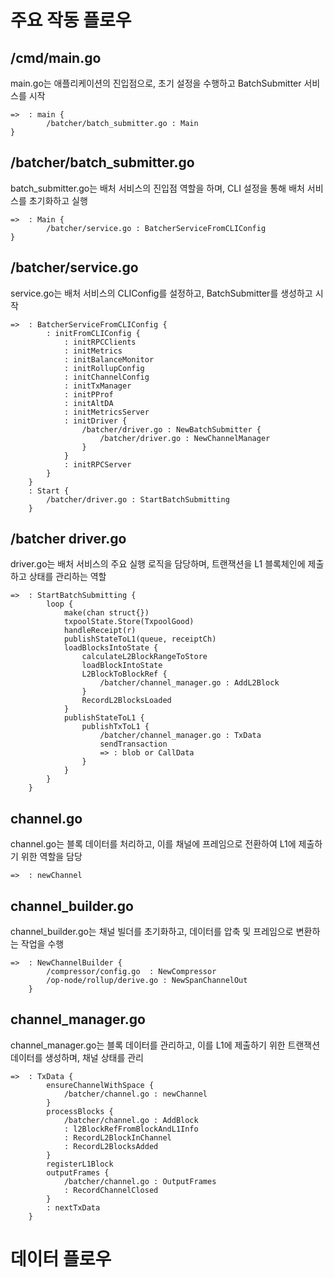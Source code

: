 # 주요 작동 플로우

## /cmd/main.go
main.go는 애플리케이션의 진입점으로, 초기 설정을 수행하고 BatchSubmitter 서비스를 시작

```plaintext
=>  : main {
        /batcher/batch_submitter.go : Main
}
```

## /batcher/batch_submitter.go
batch_submitter.go는 배처 서비스의 진입점 역할을 하며, CLI 설정을 통해 배처 서비스를 초기화하고 실행

```plaintext
=>  : Main {
        /batcher/service.go : BatcherServiceFromCLIConfig
}
```

## /batcher/service.go
service.go는 배처 서비스의 CLIConfig를 설정하고, BatchSubmitter를 생성하고 시작

```plaintext
=>  : BatcherServiceFromCLIConfig {
        : initFromCLIConfig {
            : initRPCClients
            : initMetrics
            : initBalanceMonitor
            : initRollupConfig
            : initChannelConfig
            : initTxManager
            : initPProf
            : initAltDA
            : initMetricsServer
            : initDriver {
                /batcher/driver.go : NewBatchSubmitter {
                    /batcher/driver.go : NewChannelManager
                }
            }
            : initRPCServer
        }
    }
    : Start {
        /batcher/driver.go : StartBatchSubmitting
    }
```


## /batcher driver.go
driver.go는 배처 서비스의 주요 실행 로직을 담당하며, 트랜잭션을 L1 블록체인에 제출하고 상태를 관리하는 역할

```plaintext
=>  : StartBatchSubmitting {
        loop {
            make(chan struct{})
            txpoolState.Store(TxpoolGood)
            handleReceipt(r)
            publishStateToL1(queue, receiptCh)
            loadBlocksIntoState {
                calculateL2BlockRangeToStore
                loadBlockIntoState
                L2BlockToBlockRef {
                    /batcher/channel_manager.go : AddL2Block
                }
                RecordL2BlocksLoaded
            }
            publishStateToL1 {
                publishTxToL1 {
                    /batcher/channel_manager.go : TxData
                    sendTransaction
                    => : blob or CallData
                }
            }
        }
    }
```

## channel.go
channel.go는 블록 데이터를 처리하고, 이를 채널에 프레임으로 전환하여 L1에 제출하기 위한 역할을 담당

```plaintext
=>  : newChannel
```

## channel_builder.go
channel_builder.go는 채널 빌더를 초기화하고, 데이터를 압축 및 프레임으로 변환하는 작업을 수행

```plaintext
=>  : NewChannelBuilder {
        /compressor/config.go  : NewCompressor
        /op-node/rollup/derive.go : NewSpanChannelOut
    }
```

## channel_manager.go
channel_manager.go는 블록 데이터를 관리하고, 이를 L1에 제출하기 위한 트랜잭션 데이터를 생성하며, 채널 상태를 관리

```plaintext
=>  : TxData {
        ensureChannelWithSpace {
            /batcher/channel.go : newChannel
        }
        processBlocks {
            /batcher/channel.go : AddBlock
            : l2BlockRefFromBlockAndL1Info
            : RecordL2BlockInChannel
            : RecordL2BlocksAdded
        }
        registerL1Block
        outputFrames {
            /batcher/channel.go : OutputFrames
            : RecordChannelClosed
        }
        : nextTxData
    }
```


# 데이터 플로우

